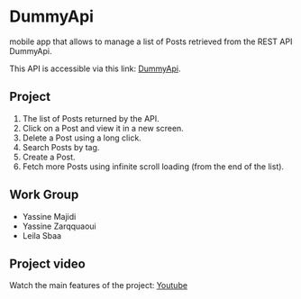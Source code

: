 DummyApi
========

mobile app that allows to manage a list of Posts retrieved from the REST API DummyApi.

This API is accessible via this link: [DummyApi][1].

[1]: https://dummyapi.io/data/v1/post

## Project

1. The list of Posts returned by the API.
2. Click on a Post and view it in a new screen.
3. Delete a Post using a long click.
4. Search Posts by tag.
5. Create a Post.
6. Fetch more Posts using infinite scroll loading (from the end of the list).

## Work Group

- Yassine Majidi
- Yassine Zarqquaoui
- Leila Sbaa

## Project video

Watch the main features of the project: [Youtube](https://youtu.be/jWNcgdViMcE)

